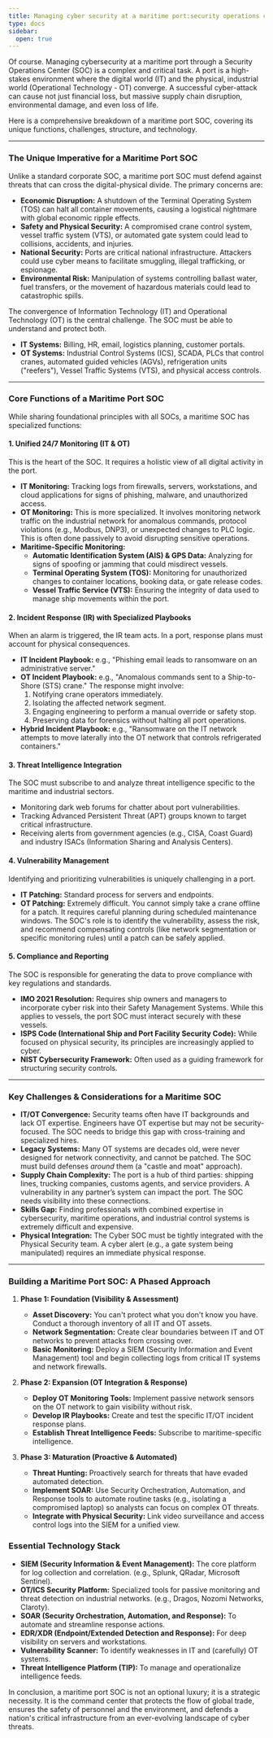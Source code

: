 ```yaml
---
title: Managing cyber security at a maritime port:security operations centre (SOC);
type: docs
sidebar:
  open: true
---
```


Of course. Managing cybersecurity at a maritime port through a Security Operations Center (SOC) is a complex and critical task. A port is a high-stakes environment where the digital world (IT) and the physical, industrial world (Operational Technology - OT) converge. A successful cyber-attack can cause not just financial loss, but massive supply chain disruption, environmental damage, and even loss of life.

Here is a comprehensive breakdown of a maritime port SOC, covering its unique functions, challenges, structure, and technology.

---

### **The Unique Imperative for a Maritime Port SOC**

Unlike a standard corporate SOC, a maritime port SOC must defend against threats that can cross the digital-physical divide. The primary concerns are:

*   **Economic Disruption:** A shutdown of the Terminal Operating System (TOS) can halt all container movements, causing a logistical nightmare with global economic ripple effects.
*   **Safety and Physical Security:** A compromised crane control system, vessel traffic system (VTS), or automated gate system could lead to collisions, accidents, and injuries.
*   **National Security:** Ports are critical national infrastructure. Attackers could use cyber means to facilitate smuggling, illegal trafficking, or espionage.
*   **Environmental Risk:** Manipulation of systems controlling ballast water, fuel transfers, or the movement of hazardous materials could lead to catastrophic spills.

The convergence of Information Technology (IT) and Operational Technology (OT) is the central challenge. The SOC must be able to understand and protect both.

*   **IT Systems:** Billing, HR, email, logistics planning, customer portals.
*   **OT Systems:** Industrial Control Systems (ICS), SCADA, PLCs that control cranes, automated guided vehicles (AGVs), refrigeration units ("reefers"), Vessel Traffic Systems (VTS), and physical access controls.

---

### **Core Functions of a Maritime Port SOC**

While sharing foundational principles with all SOCs, a maritime SOC has specialized functions:

#### 1. **Unified 24/7 Monitoring (IT & OT)**
This is the heart of the SOC. It requires a holistic view of all digital activity in the port.
*   **IT Monitoring:** Tracking logs from firewalls, servers, workstations, and cloud applications for signs of phishing, malware, and unauthorized access.
*   **OT Monitoring:** This is more specialized. It involves monitoring network traffic on the industrial network for anomalous commands, protocol violations (e.g., Modbus, DNP3), or unexpected changes to PLC logic. This is often done passively to avoid disrupting sensitive operations.
*   **Maritime-Specific Monitoring:**
    *   **Automatic Identification System (AIS) & GPS Data:** Analyzing for signs of spoofing or jamming that could misdirect vessels.
    *   **Terminal Operating System (TOS):** Monitoring for unauthorized changes to container locations, booking data, or gate release codes.
    *   **Vessel Traffic Service (VTS):** Ensuring the integrity of data used to manage ship movements within the port.

#### 2. **Incident Response (IR) with Specialized Playbooks**
When an alarm is triggered, the IR team acts. In a port, response plans must account for physical consequences.
*   **IT Incident Playbook:** e.g., "Phishing email leads to ransomware on an administrative server."
*   **OT Incident Playbook:** e.g., "Anomalous commands sent to a Ship-to-Shore (STS) crane." The response might involve:
    1.  Notifying crane operators immediately.
    2.  Isolating the affected network segment.
    3.  Engaging engineering to perform a manual override or safety stop.
    4.  Preserving data for forensics without halting all port operations.
*   **Hybrid Incident Playbook:** e.g., "Ransomware on the IT network attempts to move laterally into the OT network that controls refrigerated containers."

#### 3. **Threat Intelligence Integration**
The SOC must subscribe to and analyze threat intelligence specific to the maritime and industrial sectors.
*   Monitoring dark web forums for chatter about port vulnerabilities.
*   Tracking Advanced Persistent Threat (APT) groups known to target critical infrastructure.
*   Receiving alerts from government agencies (e.g., CISA, Coast Guard) and industry ISACs (Information Sharing and Analysis Centers).

#### 4. **Vulnerability Management**
Identifying and prioritizing vulnerabilities is uniquely challenging in a port.
*   **IT Patching:** Standard process for servers and endpoints.
*   **OT Patching:** Extremely difficult. You cannot simply take a crane offline for a patch. It requires careful planning during scheduled maintenance windows. The SOC's role is to identify the vulnerability, assess the risk, and recommend compensating controls (like network segmentation or specific monitoring rules) until a patch can be safely applied.

#### 5. **Compliance and Reporting**
The SOC is responsible for generating the data to prove compliance with key regulations and standards.
*   **IMO 2021 Resolution:** Requires ship owners and managers to incorporate cyber risk into their Safety Management Systems. While this applies to vessels, the port SOC must interact securely with these vessels.
*   **ISPS Code (International Ship and Port Facility Security Code):** While focused on physical security, its principles are increasingly applied to cyber.
*   **NIST Cybersecurity Framework:** Often used as a guiding framework for structuring security controls.

---

### **Key Challenges & Considerations for a Maritime SOC**

*   **IT/OT Convergence:** Security teams often have IT backgrounds and lack OT expertise. Engineers have OT expertise but may not be security-focused. The SOC needs to bridge this gap with cross-training and specialized hires.
*   **Legacy Systems:** Many OT systems are decades old, were never designed for network connectivity, and cannot be patched. The SOC must build defenses *around* them (a "castle and moat" approach).
*   **Supply Chain Complexity:** The port is a hub of third parties: shipping lines, trucking companies, customs agents, and service providers. A vulnerability in any partner’s system can impact the port. The SOC needs visibility into these connections.
*   **Skills Gap:** Finding professionals with combined expertise in cybersecurity, maritime operations, and industrial control systems is extremely difficult and expensive.
*   **Physical Integration:** The Cyber SOC must be tightly integrated with the Physical Security team. A cyber alert (e.g., a gate system being manipulated) requires an immediate physical response.

---

### **Building a Maritime Port SOC: A Phased Approach**

1.  **Phase 1: Foundation (Visibility & Assessment)**
    *   **Asset Discovery:** You can't protect what you don't know you have. Conduct a thorough inventory of all IT and OT assets.
    *   **Network Segmentation:** Create clear boundaries between IT and OT networks to prevent attacks from crossing over.
    *   **Basic Monitoring:** Deploy a SIEM (Security Information and Event Management) tool and begin collecting logs from critical IT systems and network firewalls.

2.  **Phase 2: Expansion (OT Integration & Response)**
    *   **Deploy OT Monitoring Tools:** Implement passive network sensors on the OT network to gain visibility without risk.
    *   **Develop IR Playbooks:** Create and test the specific IT/OT incident response plans.
    *   **Establish Threat Intelligence Feeds:** Subscribe to maritime-specific intelligence.

3.  **Phase 3: Maturation (Proactive & Automated)**
    *   **Threat Hunting:** Proactively search for threats that have evaded automated detection.
    *   **Implement SOAR:** Use Security Orchestration, Automation, and Response tools to automate routine tasks (e.g., isolating a compromised laptop) so analysts can focus on complex OT threats.
    *   **Integrate with Physical Security:** Link video surveillance and access control logs into the SIEM for a unified view.

### **Essential Technology Stack**

*   **SIEM (Security Information & Event Management):** The core platform for log collection and correlation. (e.g., Splunk, QRadar, Microsoft Sentinel).
*   **OT/ICS Security Platform:** Specialized tools for passive monitoring and threat detection on industrial networks. (e.g., Dragos, Nozomi Networks, Claroty).
*   **SOAR (Security Orchestration, Automation, and Response):** To automate and streamline response actions.
*   **EDR/XDR (Endpoint/Extended Detection and Response):** For deep visibility on servers and workstations.
*   **Vulnerability Scanner:** To identify weaknesses in IT and (carefully) OT systems.
*   **Threat Intelligence Platform (TIP):** To manage and operationalize intelligence feeds.

In conclusion, a maritime port SOC is not an optional luxury; it is a strategic necessity. It is the command center that protects the flow of global trade, ensures the safety of personnel and the environment, and defends a nation's critical infrastructure from an ever-evolving landscape of cyber threats.